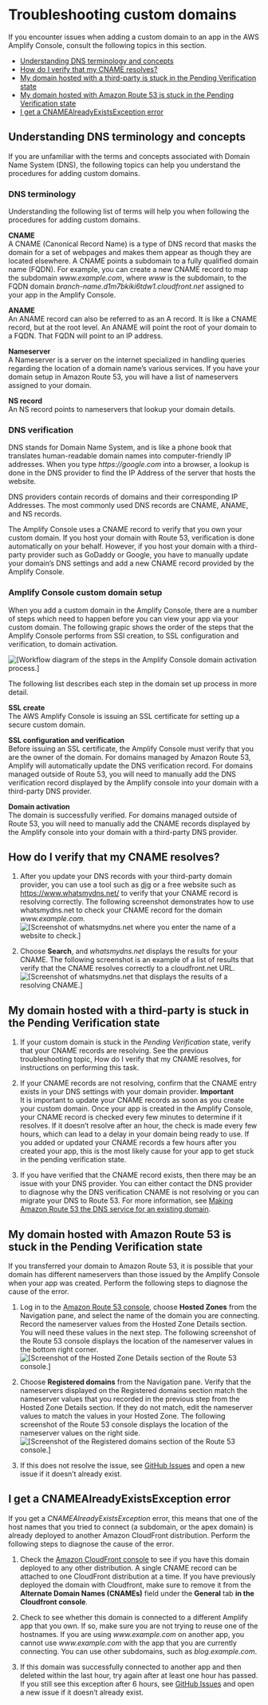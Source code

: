 # Troubleshooting custom domains<a name="custom-domain-troubleshoot-guide"></a>

If you encounter issues when adding a custom domain to an app in the AWS Amplify Console, consult the following topics in this section\.
+  [Understanding DNS terminology and concepts](#understanding-dns-terminology-and-concepts.title) 
+  [How do I verify that my CNAME resolves?](#how-do-i-verify-that-my-cname-resolves.title) 
+  [My domain hosted with a third\-party is stuck in the Pending Verification state](#my-domain-hosted-with-a-third-party-is-stuck-in-the-pending-verification-state.title) 
+  [My domain hosted with Amazon Route 53 is stuck in the Pending Verification state](#my-domain-hosted-with-amazon-route-53-is-stuck-in-the-pending-verification-state.title) 
+  [I get a CNAMEAlreadyExistsException error](#i-get-a-cnamealreadyexistsexception-error.title) 

## Understanding DNS terminology and concepts<a name="understanding-dns-terminology-and-concepts"></a>

If you are unfamiliar with the terms and concepts associated with Domain Name System \(DNS\), the following topics can help you understand the procedures for adding custom domains\.

### DNS terminology<a name="dns-terminology"></a>

Understanding the following list of terms will help you when following the procedures for adding custom domains\.

**CNAME**  
A CNAME \(Canonical Record Name\) is a type of DNS record that masks the domain for a set of webpages and makes them appear as though they are located elsewhere\. A CNAME points a subdomain to a fully qualified domain name \(FQDN\)\. For example, you can create a new CNAME record to map the subdomain *www\.example\.com*, where *www* is the subdomain, to the FQDN domain *branch\-name\.d1m7bkiki6tdw1\.cloudfront\.net* assigned to your app in the Amplify Console\.

**ANAME**  
An ANAME record can also be referred to as an A record\. It is like a CNAME record, but at the root level\. An ANAME will point the root of your domain to a FQDN\. That FQDN will point to an IP address\.

**Nameserver**  
A Nameserver is a server on the internet specialized in handling queries regarding the location of a domain name’s various services\. If you have your domain setup in Amazon Route 53, you will have a list of nameservers assigned to your domain\.

**NS record**  
An NS record points to nameservers that lookup your domain details\.

### DNS verification<a name="dns-verification"></a>

DNS stands for Domain Name System, and is like a phone book that translates human\-readable domain names into computer\-friendly IP addresses\. When you type *https://google\.com* into a browser, a lookup is done in the DNS provider to find the IP Address of the server that hosts the website\.

DNS providers contain records of domains and their corresponding IP Addresses\. The most commonly used DNS records are CNAME, ANAME, and NS records\.

The Amplify Console uses a CNAME record to verify that you own your custom domain\. If you host your domain with Route 53, verification is done automatically on your behalf\. However, if you host your domain with a third\-party provider such as GoDaddy or Google, you have to manually update your domain’s DNS settings and add a new CNAME record provided by the Amplify Console\.

### Amplify Console custom domain setup<a name="amplify-console-custom-domain-setup"></a>

When you add a custom domain in the Amplify Console, there are a number of steps which need to happen before you can view your app via your custom domain\. The following grapic shows the order of the steps that the Amplify Console performs from SSl creation, to SSL configuration and verification, to domain activation\.

![\[Workflow diagram of the steps in the Amplify Console domain activation process.\]](http://docs.aws.amazon.com/amplify/latest/userguide/images/1555951758569-803.png)

The following list describes each step in the domain set up process in more detail\.

**SSL create**  
The AWS Amplify Console is issuing an SSL certificate for setting up a secure custom domain\.

**SSL configuration and verification**  
Before issuing an SSL certificate, the Amplify Console must verify that you are the owner of the domain\. For domains managed by Amazon Route 53, Amplify will automatically update the DNS verification record\. For domains managed outside of Route 53, you will need to manually add the DNS verification record displayed by the Amplify console into your domain with a third\-party DNS provider\.

**Domain activation**  
The domain is successfully verified\. For domains managed outside of Route 53, you will need to manually add the CNAME records displayed by the Amplify console into your domain with a third\-party DNS provider\.

## How do I verify that my CNAME resolves?<a name="how-do-i-verify-that-my-cname-resolves"></a>

1. After you update your DNS records with your third\-party domain provider, you can use a tool such as [dig](https://en.wikipedia.org/wiki/Dig_(command)) or a free website such as [https://www\.whatsmydns\.net/](https://www.whatsmydns.net/) to verify that your CNAME record is resolving correctly\. The following screenshot demonstrates how to use whatsmydns\.net to check your CNAME record for the domain *www\.example\.com*\.  
![\[Screenshot of whatsmydns.net where you enter the name of a website to check.\]](http://docs.aws.amazon.com/amplify/latest/userguide/images/amplify-troubleshooting-whatsmydns-1Update.png)

1. Choose **Search**, and *whatsmydns\.net* displays the results for your CNAME\. The following screenshot is an example of a list of results that verify that the CNAME resolves correctly to a cloudfront\.net URL\.  
![\[Screenshot of whatsmydns.net that displays the results of a resolving CNAME.\]](http://docs.aws.amazon.com/amplify/latest/userguide/images/amplify-troubleshooting-whatsmydns-2Update.png)

## My domain hosted with a third\-party is stuck in the Pending Verification state<a name="my-domain-hosted-with-a-third-party-is-stuck-in-the-pending-verification-state"></a>

1. If your custom domain is stuck in the *Pending Verification* state, verify that your CNAME records are resolving\. See the previous troubleshooting topic, How do I verify that my CNAME resolves, for instructions on performing this task\.

1. If your CNAME records are not resolving, confirm that the CNAME entry exists in your DNS settings with your domain provider\.
**Important**  
 It is important to update your CNAME records as soon as you create your custom domain\. Once your app is created in the Amplify Console, your CNAME record is checked every few minutes to determine if it resolves\. If it doesn’t resolve after an hour, the check is made every few hours, which can lead to a delay in your domain being ready to use\. If you added or updated your CNAME records a few hours after you created your app, this is the most likely cause for your app to get stuck in the pending verification state\.

1. If you have verified that the CNAME record exists, then there may be an issue with your DNS provider\. You can either contact the DNS provider to diagnose why the DNS verification CNAME is not resolving or you can migrate your DNS to Route 53\. For more information, see [Making Amazon Route 53 the DNS service for an existing domain](https://docs.aws.amazon.com/Route53/latest/DeveloperGuide/MigratingDNS.html)\.

## My domain hosted with Amazon Route 53 is stuck in the Pending Verification state<a name="my-domain-hosted-with-amazon-route-53-is-stuck-in-the-pending-verification-state"></a>

If you transferred your domain to Amazon Route 53, it is possible that your domain has different nameservers than those issued by the Amplify Console when your app was created\. Perform the following steps to diagnose the cause of the error\.

1. Log in to the [Amazon Route 53 console](https://console.aws.amazon.com/route53/home), choose **Hosted Zones** from the Navigation pane, and select the name of the domain you are connecting\. Record the nameserver values from the Hosted Zone Details section\. You will need these values in the next step\. The following screenshot of the Route 53 console displays the location of the nameserver values in the bottom right corner\.  
![\[Screenshot of the Hosted Zone Details section of the Route 53 console.\]](http://docs.aws.amazon.com/amplify/latest/userguide/images/1555952748759-111.png)

1. Choose **Registered domains** from the Navigation pane\. Verify that the nameservers displayed on the Registered domains section match the nameserver values that you recorded in the previous step from the Hosted Zone Details section\. If they do not match, edit the nameserver values to match the values in your Hosted Zone\. The following screenshot of the Route 53 console displays the location of the nameserver values on the right side\.  
![\[Screenshot of the Registered domains section of the Route 53 console.\]](http://docs.aws.amazon.com/amplify/latest/userguide/images/1555952748759-607.png)

1. If this does not resolve the issue, see [GitHub Issues](https://github.com/aws-amplify/amplify-console/issues) and open a new issue if it doesn’t already exist\.

## I get a CNAMEAlreadyExistsException error<a name="i-get-a-cnamealreadyexistsexception-error"></a>

If you get a *CNAMEAlreadyExistsException* error, this means that one of the host names that you tried to connect \(a subdomain, or the apex domain\) is already deployed to another Amazon CloudFront distribution\. Perform the following steps to diagnose the cause of the error\.

1. Check the [Amazon CloudFront console](https://console.aws.amazon.com/cloudfront/home?#) to see if you have this domain deployed to any other distribution\. A single CNAME record can be attached to one CloudFront distribution at a time\. If you have previously deployed the domain with Cloudfront, make sure to remove it from the **Alternate Domain Names (CNAMEs)** field under the **General** tab **in the Cloudfront console**.

1. Check to see whether this domain is connected to a different Amplify app that you own\. If so, make sure you are not trying to reuse one of the hostnames\. If you are using *www\.example\.com* on another app, you cannot use *www\.example\.com* with the app that you are currently connecting\. You can use other subdomains, such as *blog\.example\.com*\.

1. If this domain was successfully connected to another app and then deleted within the last hour, try again after at least one hour has passed\. If you still see this exception after 6 hours, see [GitHub Issues](https://github.com/aws-amplify/amplify-console/issues) and open a new issue if it doesn’t already exist\.
